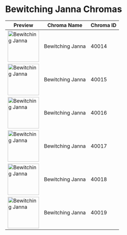 # Bewitching Janna Chromas

| Preview | Chroma Name | Chroma ID |
|---|---|---|
| <img src='https://raw.communitydragon.org/latest/plugins/rcp-be-lol-game-data/global/default/v1/champion-chroma-images/40/40014.png' alt='Bewitching Janna' width='100'> | Bewitching Janna | 40014 |
| <img src='https://raw.communitydragon.org/latest/plugins/rcp-be-lol-game-data/global/default/v1/champion-chroma-images/40/40015.png' alt='Bewitching Janna' width='100'> | Bewitching Janna | 40015 |
| <img src='https://raw.communitydragon.org/latest/plugins/rcp-be-lol-game-data/global/default/v1/champion-chroma-images/40/40016.png' alt='Bewitching Janna' width='100'> | Bewitching Janna | 40016 |
| <img src='https://raw.communitydragon.org/latest/plugins/rcp-be-lol-game-data/global/default/v1/champion-chroma-images/40/40017.png' alt='Bewitching Janna' width='100'> | Bewitching Janna | 40017 |
| <img src='https://raw.communitydragon.org/latest/plugins/rcp-be-lol-game-data/global/default/v1/champion-chroma-images/40/40018.png' alt='Bewitching Janna' width='100'> | Bewitching Janna | 40018 |
| <img src='https://raw.communitydragon.org/latest/plugins/rcp-be-lol-game-data/global/default/v1/champion-chroma-images/40/40019.png' alt='Bewitching Janna' width='100'> | Bewitching Janna | 40019 |
